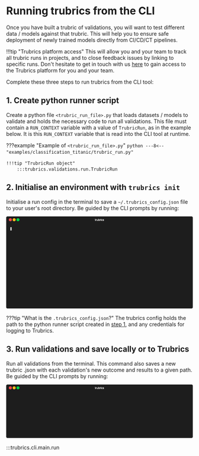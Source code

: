 # Running trubrics from the CLI

Once you have built a trubric of validations, you will want to test different data / models against that trubric.
This will help you to ensure safe deployment of newly trained models directly from CI/CD/CT pipelines.

!!!tip "Trubrics platform access"
    This will allow you and your team to track all trubric runs in projects, and to close feedback issues by linking to specific runs. Don't hesitate to get in touch with us [here](https://trubrics.com/demo/) to gain access to the Trubrics platform for you and your team.

Complete these three steps to run trubrics from the CLI tool:

## 1. Create python runner script

Create a python file `<trubric_run_file>.py` that loads datasets / models to validate and holds the necessary code to run all validations. This file must contain a `RUN_CONTEXT` variable with a value of `TrubricRun`, as in the example below. It is this `RUN_CONTEXT` variable that is read into the CLI tool at runtime.

???example "Example of `<trubric_run_file>.py`"
    ```python
        ---8<-- "examples/classification_titanic/trubric_run.py"
    ```

    !!!tip "TrubricRun object"
        :::trubrics.validations.run.TrubricRun

## 2. Initialise an environment with `trubrics init`

Initialise a run config in the terminal to save a `~/.trubrics_config.json` file to your user's root directory. Be guided by the CLI prompts by running:

<p align="center"><img src="../assets/trubrics-init.gif"/></p>

???tip "What is the `.trubrics_config.json`?"
    The trubrics config holds the path to the python runner script created in [step 1](#1-create-python-runner-script), and any credentials for logging to Trubrics.

## 3. Run validations and save locally or to Trubrics

Run all validations from the terminal. This command also saves a new trubric .json with each validation's new outcome and results to a given path. Be guided by the CLI prompts by running:

<p align="center"><img src="../assets/trubrics-run.gif"/></p>

:::trubrics.cli.main.run

